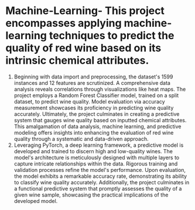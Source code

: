 # Machine-Learning- This project encompasses applying machine-learning techniques to predict the quality of red wine based on its intrinsic chemical attributes. 
1) Beginning with data import and preprocessing, the dataset's 1599 instances and 12 features are scrutinized. 
A comprehensive data analysis reveals correlations through visualizations like heat maps.
The project employs a Random Forest Classifier model, trained on a split dataset, to predict wine quality.
Model evaluation via accuracy measurement showcases its proficiency in predicting wine quality accurately.
Ultimately, the project culminates in creating a predictive system that gauges wine quality based on inputted chemical attributes. 
This amalgamation of data analysis, machine learning, and predictive modeling offers insights into enhancing the evaluation of red wine quality through a systematic and data-driven approach.
2) Leveraging PyTorch, a deep learning framework, a predictive model is developed and trained to discern high and low-quality wines. The model's architecture is meticulously designed with multiple layers to capture intricate relationships within the data. Rigorous training and validation processes refine the model's performance. Upon evaluation, the model exhibits a remarkable accuracy rate, demonstrating its ability to classify wine quality accurately. Additionally, the project culminates in a functional predictive system that promptly assesses the quality of a given wine sample, showcasing the practical implications of the developed model.
